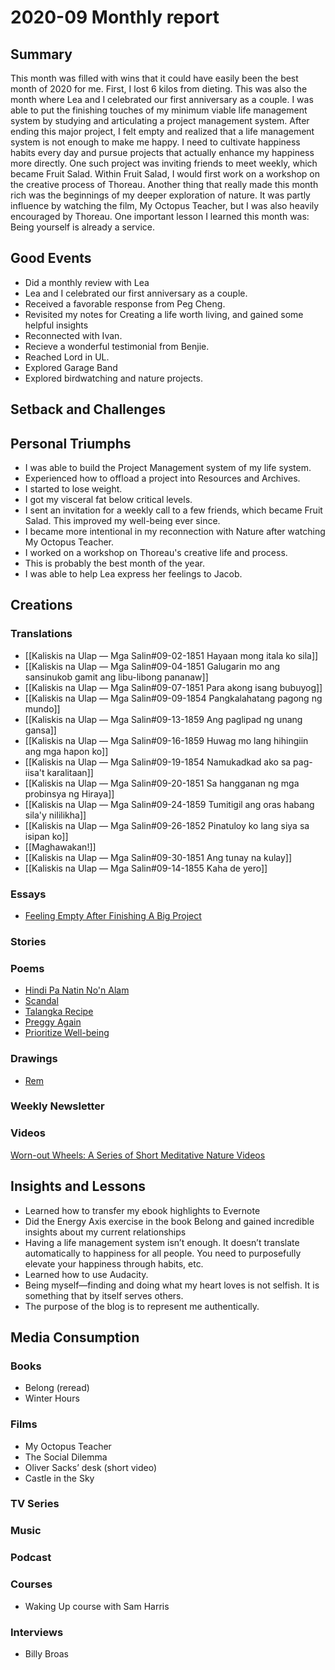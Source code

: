 # 2020-09 Monthly report

## Summary

This month was filled with wins that it could have easily been the best month of 2020 for me. First, I lost 6 kilos from dieting. This was also the month where Lea and I celebrated our first anniversary as a couple. I was able to put the finishing touches of my minimum viable life management system by studying and articulating a project management system. After ending this major project, I felt empty and realized that a life management system is not enough to make me happy. I need to cultivate happiness habits every day and pursue projects that actually enhance my happiness more directly. One such project was inviting friends to meet weekly, which became Fruit Salad. Within Fruit Salad, I would first work on a workshop on the creative process of Thoreau. Another thing that really made this month rich was the beginnings of my deeper exploration of nature. It was partly influence by watching the film, My Octopus Teacher, but I was also heavily encouraged by Thoreau. One important lesson I learned this month was: Being yourself is already a service.

## Good Events

- Did a monthly review with Lea
- Lea and I celebrated our first anniversary as a couple.
- Received a favorable response from Peg Cheng.
- Revisited my notes for Creating a life worth living, and gained some helpful insights
- Reconnected with Ivan.
- Recieve a wonderful testimonial from Benjie.
- Reached Lord in UL.
- Explored Garage Band
- Explored birdwatching and nature projects.

## Setback and Challenges

## Personal Triumphs

- I was able to build the Project Management system of my life system.
- Experienced how to offload a project into Resources and Archives.
- I started to lose weight.
- I got my visceral fat below critical levels.
- I sent an invitation for a weekly call to a few friends, which became Fruit Salad. This improved my well-being ever since.
- I became more intentional in my reconnection with Nature after watching My Octopus Teacher.
- I worked on a workshop on Thoreau's creative life and process.
- This is probably the best month of the year.
- I was able to help Lea express her feelings to Jacob.

## Creations

### Translations

- [[Kaliskis na Ulap — Mga Salin#09-02-1851 Hayaan mong itala ko sila]]
- [[Kaliskis na Ulap — Mga Salin#09-04-1851 Galugarin mo ang sansinukob gamit ang libu-libong pananaw]]
- [[Kaliskis na Ulap — Mga Salin#09-07-1851 Para akong isang bubuyog]]
- [[Kaliskis na Ulap — Mga Salin#09-09-1854 Pangkalahatang pagong ng mundo]]
- [[Kaliskis na Ulap — Mga Salin#09-13-1859 Ang paglipad ng unang gansa]]
- [[Kaliskis na Ulap — Mga Salin#09-16-1859 Huwag mo lang hihingiin ang mga hapon ko]]
- [[Kaliskis na Ulap — Mga Salin#09-19-1854 Namukadkad ako sa pag-iisa't karalitaan]]
- [[Kaliskis na Ulap — Mga Salin#09-20-1851 Sa hangganan ng mga probinsya ng Hiraya]]
- [[Kaliskis na Ulap — Mga Salin#09-24-1859 Tumitigil ang oras habang sila'y nililikha]]
- [[Kaliskis na Ulap — Mga Salin#09-26-1852 Pinatuloy ko lang siya sa isipan ko]]
- [[Maghawakan!]]
- [[Kaliskis na Ulap — Mga Salin#09-30-1851 Ang tunay na kulay]]
- [[Kaliskis na Ulap — Mga Salin#09-14-1855 Kaha de yero]]

### Essays

- [Feeling Empty After Finishing A Big Project](https://vinceimbat.com/feeling-empty-after-finishing-a-big-project/)

### Stories

### Poems

- [Hindi Pa Natin No'n Alam](https://vinceimbat.com/hindi-pa-natin-non-alam/)
- [Scandal](https://www.instagram.com/p/CEvHFuAhO0s/)
- [Talangka Recipe](https://www.instagram.com/p/CE-m6IiBcIZ/)
- [Preggy Again](https://www.instagram.com/p/CFlPkxQhOa_/)
- [Prioritize Well-being](https://www.instagram.com/p/CFn445HBbJm/)

### Drawings

- [Rem](https://www.instagram.com/p/CFl9GL8h4Y8/)

### Weekly Newsletter

### Videos

[Worn-out Wheels: A Series of Short Meditative Nature Videos](https://vinceimbat.com/worn-out-wheels/)

## Insights and Lessons

- Learned how to transfer my ebook highlights to Evernote
- Did the Energy Axis exercise in the book Belong and gained incredible insights about my current relationships
- Having a life management system isn’t enough. It doesn’t translate automatically to happiness for all people. You need to purposefully elevate your happiness through habits, etc.
- Learned how to use Audacity.
- Being myself—finding and doing what my heart loves is not selfish. It is something that by itself serves others.
- The purpose of the blog is to represent me authentically.

## Media Consumption

### Books

- Belong (reread)
- Winter Hours

### Films

- My Octopus Teacher
- The Social Dilemma
- Oliver Sacks’ desk (short video)
- Castle in the Sky

### TV Series

### Music

### Podcast

### Courses

- Waking Up course with Sam Harris

### Interviews

- Billy Broas

